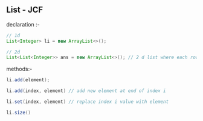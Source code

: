 ## List - JCF

declaration :-
```java
// 1d
List<Integer> li = new ArrayList<>();

// 2d 
List<List<Integer>> ans = new ArrayList<>(); // 2 d list where each row is individual level of tree

```

methods:-
```java
li.add(element);

li.add(index, element) // add new element at end of index i

li.set(index, element) // replace index i value with element

li.size()
```